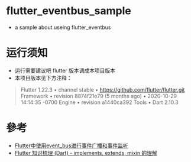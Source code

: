 # flutter_eventbus_sample

- a sample about useing flutter_eventbus

# 运行须知

- 运行需要建议吧 flutter 版本调成本项目版本
- 本项目版本见下方注释：

>Flutter 1.22.3 • channel stable • https://github.com/flutter/flutter.git
 Framework • revision 8874f21e79 (5 months ago) • 2020-10-29 14:14:35 -0700
 Engine • revision a1440ca392
 Tools • Dart 2.10.3

# 參考

- [Flutter中使用event_bus进行事件广播和事件监听](https://cloud.tencent.com/developer/article/1520801)
- [Flutter 知识梳理 (Dart) - implements, extends, mixin 的理解](https://www.jianshu.com/p/18e8d285c81a)
